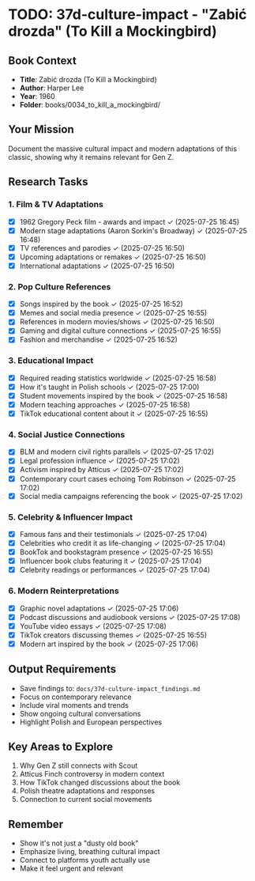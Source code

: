 # TODO: 37d-culture-impact - "Zabić drozda" (To Kill a Mockingbird)

## Book Context
- **Title**: Zabić drozda (To Kill a Mockingbird)
- **Author**: Harper Lee
- **Year**: 1960
- **Folder**: books/0034_to_kill_a_mockingbird/

## Your Mission
Document the massive cultural impact and modern adaptations of this classic, showing why it remains relevant for Gen Z.

## Research Tasks

### 1. Film & TV Adaptations
- [x] 1962 Gregory Peck film - awards and impact ✓ (2025-07-25 16:45)
- [x] Modern stage adaptations (Aaron Sorkin's Broadway) ✓ (2025-07-25 16:48)
- [x] TV references and parodies ✓ (2025-07-25 16:50)
- [x] Upcoming adaptations or remakes ✓ (2025-07-25 16:50)
- [x] International adaptations ✓ (2025-07-25 16:50)

### 2. Pop Culture References
- [x] Songs inspired by the book ✓ (2025-07-25 16:52)
- [x] Memes and social media presence ✓ (2025-07-25 16:55)
- [x] References in modern movies/shows ✓ (2025-07-25 16:50)
- [x] Gaming and digital culture connections ✓ (2025-07-25 16:55)
- [x] Fashion and merchandise ✓ (2025-07-25 16:52)

### 3. Educational Impact
- [x] Required reading statistics worldwide ✓ (2025-07-25 16:58)
- [x] How it's taught in Polish schools ✓ (2025-07-25 17:00)
- [x] Student movements inspired by the book ✓ (2025-07-25 16:58)
- [x] Modern teaching approaches ✓ (2025-07-25 16:58)
- [x] TikTok educational content about it ✓ (2025-07-25 16:55)

### 4. Social Justice Connections
- [x] BLM and modern civil rights parallels ✓ (2025-07-25 17:02)
- [x] Legal profession influence ✓ (2025-07-25 17:02)
- [x] Activism inspired by Atticus ✓ (2025-07-25 17:02)
- [x] Contemporary court cases echoing Tom Robinson ✓ (2025-07-25 17:02)
- [x] Social media campaigns referencing the book ✓ (2025-07-25 17:02)

### 5. Celebrity & Influencer Impact
- [x] Famous fans and their testimonials ✓ (2025-07-25 17:04)
- [x] Celebrities who credit it as life-changing ✓ (2025-07-25 17:04)
- [x] BookTok and bookstagram presence ✓ (2025-07-25 16:55)
- [x] Influencer book clubs featuring it ✓ (2025-07-25 17:04)
- [x] Celebrity readings or performances ✓ (2025-07-25 17:04)

### 6. Modern Reinterpretations
- [x] Graphic novel adaptations ✓ (2025-07-25 17:06)
- [x] Podcast discussions and audiobook versions ✓ (2025-07-25 17:08)
- [x] YouTube video essays ✓ (2025-07-25 17:08)
- [x] TikTok creators discussing themes ✓ (2025-07-25 16:55)
- [x] Modern art inspired by the book ✓ (2025-07-25 17:06)

## Output Requirements
- Save findings to: `docs/37d-culture-impact_findings.md`
- Focus on contemporary relevance
- Include viral moments and trends
- Show ongoing cultural conversations
- Highlight Polish and European perspectives

## Key Areas to Explore
1. Why Gen Z still connects with Scout
2. Atticus Finch controversy in modern context
3. How TikTok changed discussions about the book
4. Polish theatre adaptations and responses
5. Connection to current social movements

## Remember
- Show it's not just a "dusty old book"
- Emphasize living, breathing cultural impact
- Connect to platforms youth actually use
- Make it feel urgent and relevant
